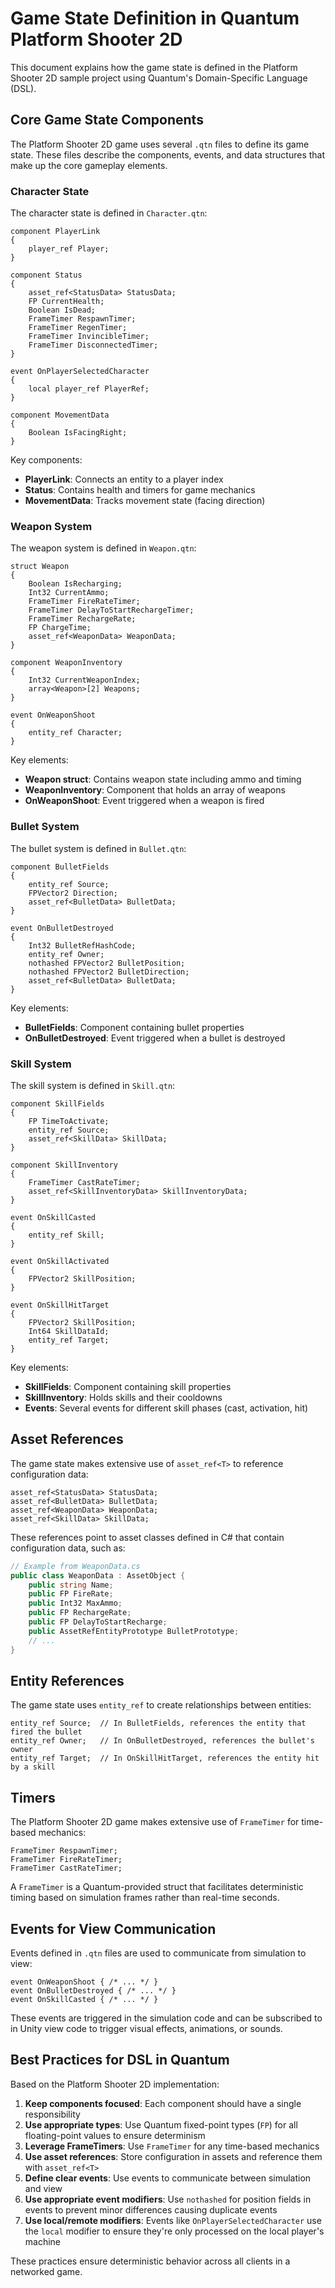 # Game State Definition in Quantum Platform Shooter 2D

This document explains how the game state is defined in the Platform Shooter 2D sample project using Quantum's Domain-Specific Language (DSL).

## Core Game State Components

The Platform Shooter 2D game uses several `.qtn` files to define its game state. These files describe the components, events, and data structures that make up the core gameplay elements.

### Character State

The character state is defined in `Character.qtn`:

```qtn
component PlayerLink
{
    player_ref Player;
}

component Status
{
    asset_ref<StatusData> StatusData;
    FP CurrentHealth;
    Boolean IsDead;
    FrameTimer RespawnTimer;
    FrameTimer RegenTimer;
    FrameTimer InvincibleTimer;
    FrameTimer DisconnectedTimer;
}

event OnPlayerSelectedCharacter
{
    local player_ref PlayerRef;
}

component MovementData
{
    Boolean IsFacingRight;
}
```

Key components:
- **PlayerLink**: Connects an entity to a player index
- **Status**: Contains health and timers for game mechanics
- **MovementData**: Tracks movement state (facing direction)

### Weapon System

The weapon system is defined in `Weapon.qtn`:

```qtn
struct Weapon
{
    Boolean IsRecharging;
    Int32 CurrentAmmo;
    FrameTimer FireRateTimer;
    FrameTimer DelayToStartRechargeTimer;
    FrameTimer RechargeRate;
    FP ChargeTime;
    asset_ref<WeaponData> WeaponData;
}

component WeaponInventory
{
    Int32 CurrentWeaponIndex;
    array<Weapon>[2] Weapons;
}

event OnWeaponShoot
{
    entity_ref Character;
}
```

Key elements:
- **Weapon struct**: Contains weapon state including ammo and timing
- **WeaponInventory**: Component that holds an array of weapons
- **OnWeaponShoot**: Event triggered when a weapon is fired

### Bullet System

The bullet system is defined in `Bullet.qtn`:

```qtn
component BulletFields
{
    entity_ref Source;
    FPVector2 Direction;
    asset_ref<BulletData> BulletData;
}

event OnBulletDestroyed
{
    Int32 BulletRefHashCode;
    entity_ref Owner;
    nothashed FPVector2 BulletPosition;
    nothashed FPVector2 BulletDirection;
    asset_ref<BulletData> BulletData;
}
```

Key elements:
- **BulletFields**: Component containing bullet properties
- **OnBulletDestroyed**: Event triggered when a bullet is destroyed

### Skill System

The skill system is defined in `Skill.qtn`:

```qtn
component SkillFields
{
    FP TimeToActivate;
    entity_ref Source;
    asset_ref<SkillData> SkillData;
}

component SkillInventory
{
    FrameTimer CastRateTimer;
    asset_ref<SkillInventoryData> SkillInventoryData;
}

event OnSkillCasted
{
    entity_ref Skill;
}

event OnSkillActivated
{
    FPVector2 SkillPosition;
}

event OnSkillHitTarget
{
    FPVector2 SkillPosition;
    Int64 SkillDataId;
    entity_ref Target;
}
```

Key elements:
- **SkillFields**: Component containing skill properties
- **SkillInventory**: Holds skills and their cooldowns
- **Events**: Several events for different skill phases (cast, activation, hit)

## Asset References

The game state makes extensive use of `asset_ref<T>` to reference configuration data:

```qtn
asset_ref<StatusData> StatusData;
asset_ref<BulletData> BulletData;
asset_ref<WeaponData> WeaponData;
asset_ref<SkillData> SkillData;
```

These references point to asset classes defined in C# that contain configuration data, such as:

```csharp
// Example from WeaponData.cs
public class WeaponData : AssetObject {
    public string Name;
    public FP FireRate;
    public Int32 MaxAmmo;
    public FP RechargeRate;
    public FP DelayToStartRecharge;
    public AssetRefEntityPrototype BulletPrototype;
    // ...
}
```

## Entity References

The game state uses `entity_ref` to create relationships between entities:

```qtn
entity_ref Source;  // In BulletFields, references the entity that fired the bullet
entity_ref Owner;   // In OnBulletDestroyed, references the bullet's owner
entity_ref Target;  // In OnSkillHitTarget, references the entity hit by a skill
```

## Timers

The Platform Shooter 2D game makes extensive use of `FrameTimer` for time-based mechanics:

```qtn
FrameTimer RespawnTimer;
FrameTimer FireRateTimer;
FrameTimer CastRateTimer;
```

A `FrameTimer` is a Quantum-provided struct that facilitates deterministic timing based on simulation frames rather than real-time seconds.

## Events for View Communication

Events defined in `.qtn` files are used to communicate from simulation to view:

```qtn
event OnWeaponShoot { /* ... */ }
event OnBulletDestroyed { /* ... */ }
event OnSkillCasted { /* ... */ }
```

These events are triggered in the simulation code and can be subscribed to in Unity view code to trigger visual effects, animations, or sounds.

## Best Practices for DSL in Quantum

Based on the Platform Shooter 2D implementation:

1. **Keep components focused**: Each component should have a single responsibility
2. **Use appropriate types**: Use Quantum fixed-point types (`FP`) for all floating-point values to ensure determinism
3. **Leverage FrameTimers**: Use `FrameTimer` for any time-based mechanics
4. **Use asset references**: Store configuration in assets and reference them with `asset_ref<T>`
5. **Define clear events**: Use events to communicate between simulation and view
6. **Use appropriate event modifiers**: Use `nothashed` for position fields in events to prevent minor differences causing duplicate events
7. **Use local/remote modifiers**: Events like `OnPlayerSelectedCharacter` use the `local` modifier to ensure they're only processed on the local player's machine

These practices ensure deterministic behavior across all clients in a networked game.
